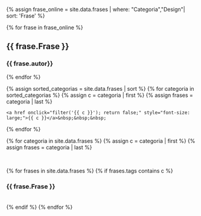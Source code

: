 

{% assign frase_online = site.data.frases  | where: "Categoria","Design"| sort: 'Frase'  %}

{% for frase in frase_online %}
<h2 class="post-title">{{ frase.Frase }}</h2>
<h3>{{ frase.autor}}</h3>
 
{% endfor %}


{% assign sorted_categorias = site.data.frases | sort %}
{% for categoria in sorted_categorias %}
  {% assign c = categoria | first %}
  {% assign frases = categoria | last %}
 
    <a href onclick="filter('{{ c }}'); return false;" style="font-size: large;">{{ c }}</a>&nbsp;&nbsp;&nbsp;
 
{% endfor %}

{% for categoria in site.data.frases %}
{% assign c = categoria | first %}
{% assign frases = categoria | last %}
<div class="blog-list-container hidden" id="{{ t }}-container">
  <div class="list-item">
    <p>&nbsp;</p>
    {% for frases in site.data.frases %}
      {% if frases.tags contains c %}
        <h3 class="list-post-title">
          {{ frase.Frase }}<br><br>
        </h3>
      {% endif %}
    {% endfor %}
  </div>
